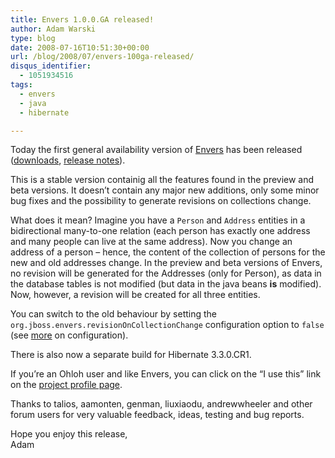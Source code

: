 ```yaml
---
title: Envers 1.0.0.GA released!
author: Adam Warski
type: blog
date: 2008-07-16T10:51:30+00:00
url: /blog/2008/07/envers-100ga-released/
disqus_identifier:
  - 1051934516
tags:
  - envers
  - java
  - hibernate

---
```

Today the first general availability version of [Envers][1] has been released ([downloads][2], [release notes][3]).

This is a stable version containig all the features found in the preview and beta versions. It doesn&#8217;t contain any major new additions, only some minor bug fixes and the possibility to generate revisions on collections change.

What does it mean? Imagine you have a `Person` and `Address` entities in a bidirectional many-to-one relation (each person has exactly one address and many people can live at the same address). Now you change an address of a person &#8211; hence, the content of the collection of persons for the new and old addresses change. In the preview and beta versions of Envers, no revision will be generated for the Addresses (only for Person), as data in the database tables is not modified (but data in the java beans **is** modified). Now, however, a revision will be created for all three entities.

You can switch to the old behaviour by setting the `org.jboss.envers.revisionOnCollectionChange` configuration option to `false` (see [more][4] on configuration).

There is also now a separate build for Hibernate 3.3.0.CR1.

If you&#8217;re an Ohloh user and like Envers, you can click on the &#8220;I use this&#8221; link on the [project profile page][5].

Thanks to talios, aamonten, genman, liuxiaodu, andrewwheeler and other forum users for very valuable feedback, ideas, testing and bug reports.

Hope you enjoy this release,  
Adam

 [1]: http://www.jboss.org/envers
 [2]: http://www.jboss.org/envers/downloads/
 [3]: https://jira.jboss.org/jira/secure/ReleaseNote.jspa?projectId=12310660&styleName=Html&version=12312323
 [4]: http://www.jboss.org/envers/configuration.html
 [5]: http://www.ohloh.net/projects/envers
